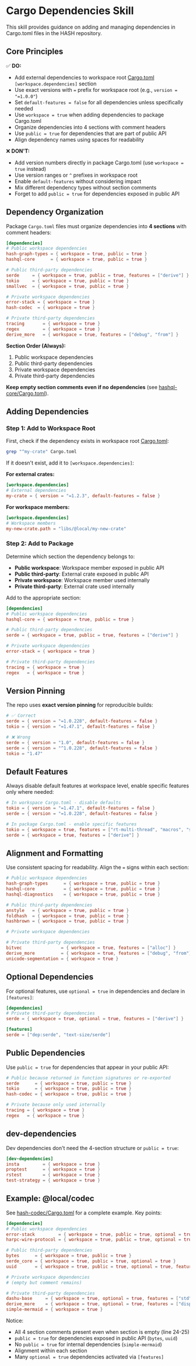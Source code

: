 # Cargo Dependencies Skill

This skill provides guidance on adding and managing dependencies in Cargo.toml files in the HASH repository.

## Core Principles

✅ **DO:**

- Add external dependencies to workspace root [Cargo.toml](../../../Cargo.toml) `[workspace.dependencies]` section
- Use exact versions with `=` prefix for workspace root (e.g., `version = "=1.0.0"`)
- Set `default-features = false` for all dependencies unless specifically needed
- Use `workspace = true` when adding dependencies to package Cargo.toml
- Organize dependencies into 4 sections with comment headers
- Use `public = true` for dependencies that are part of public API
- Align dependency names using spaces for readability

❌ **DON'T:**

- Add version numbers directly in package Cargo.toml (use `workspace = true` instead)
- Use version ranges or `^` prefixes in workspace root
- Enable `default-features` without considering impact
- Mix different dependency types without section comments
- Forget to add `public = true` for dependencies exposed in public API

## Dependency Organization

Package `Cargo.toml` files must organize dependencies into **4 sections** with comment headers:

```toml
[dependencies]
# Public workspace dependencies
hash-graph-types = { workspace = true, public = true }
hashql-core      = { workspace = true, public = true }

# Public third-party dependencies
serde     = { workspace = true, public = true, features = ["derive"] }
tokio     = { workspace = true, public = true }
smallvec  = { workspace = true, public = true }

# Private workspace dependencies
error-stack = { workspace = true }
hash-codec  = { workspace = true }

# Private third-party dependencies
tracing       = { workspace = true }
regex         = { workspace = true }
derive_more   = { workspace = true, features = ["debug", "from"] }
```

**Section Order (Always):**

1. Public workspace dependencies
2. Public third-party dependencies
3. Private workspace dependencies
4. Private third-party dependencies

**Keep empty section comments even if no dependencies** (see [hashql-core/Cargo.toml](../../../libs/@local/hashql/core/Cargo.toml)).

## Adding Dependencies

### Step 1: Add to Workspace Root

First, check if the dependency exists in workspace root [Cargo.toml](../../../Cargo.toml):

```bash
grep "^my-crate" Cargo.toml
```

If it doesn't exist, add it to `[workspace.dependencies]`:

**For external crates:**

```toml
[workspace.dependencies]
# External dependencies
my-crate = { version = "=1.2.3", default-features = false }
```

**For workspace members:**

```toml
[workspace.dependencies]
# Workspace members
my-new-crate.path = "libs/@local/my-new-crate"
```

### Step 2: Add to Package

Determine which section the dependency belongs to:

- **Public workspace**: Workspace member exposed in public API
- **Public third-party**: External crate exposed in public API
- **Private workspace**: Workspace member used internally
- **Private third-party**: External crate used internally

Add to the appropriate section:

```toml
[dependencies]
# Public workspace dependencies
hashql-core = { workspace = true, public = true }

# Public third-party dependencies
serde = { workspace = true, public = true, features = ["derive"] }

# Private workspace dependencies
error-stack = { workspace = true }

# Private third-party dependencies
tracing = { workspace = true }
regex   = { workspace = true }
```

## Version Pinning

The repo uses **exact version pinning** for reproducible builds:

```toml
# ✅ Correct
serde = { version = "=1.0.228", default-features = false }
tokio = { version = "=1.47.1", default-features = false }

# ❌ Wrong
serde = { version = "1.0", default-features = false }
serde = { version = "^1.0.228", default-features = false }
tokio = "1.47"
```

## Default Features

Always disable default features at workspace level, enable specific features only where needed:

```toml
# In workspace Cargo.toml - disable defaults
tokio = { version = "=1.47.1", default-features = false }
serde = { version = "=1.0.228", default-features = false }

# In package Cargo.toml - enable specific features
tokio = { workspace = true, features = ["rt-multi-thread", "macros", "signal"] }
serde = { workspace = true, features = ["derive"] }
```

## Alignment and Formatting

Use consistent spacing for readability. Align the `=` signs within each section:

```toml
# Public workspace dependencies
hash-graph-types      = { workspace = true, public = true }
hashql-core           = { workspace = true, public = true }
hashql-diagnostics    = { workspace = true, public = true }

# Public third-party dependencies
anstyle   = { workspace = true, public = true }
foldhash  = { workspace = true, public = true }
hashbrown = { workspace = true, public = true }

# Private workspace dependencies

# Private third-party dependencies
bitvec               = { workspace = true, features = ["alloc"] }
derive_more          = { workspace = true, features = ["debug", "from"] }
unicode-segmentation = { workspace = true }
```

## Optional Dependencies

For optional features, use `optional = true` in dependencies and declare in `[features]`:

```toml
[dependencies]
# Private third-party dependencies
serde = { workspace = true, optional = true, features = ["derive"] }

[features]
serde = ["dep:serde", "text-size/serde"]
```

## Public Dependencies

Use `public = true` for dependencies that appear in your public API:

```toml
# Public because returned in function signatures or re-exported
serde      = { workspace = true, public = true }
tokio      = { workspace = true, public = true }
hash-codec = { workspace = true, public = true }

# Private because only used internally
tracing = { workspace = true }
regex   = { workspace = true }
```

## dev-dependencies

Dev dependencies don't need the 4-section structure or `public = true`:

```toml
[dev-dependencies]
insta         = { workspace = true }
proptest      = { workspace = true }
rstest        = { workspace = true }
test-strategy = { workspace = true }
```

## Example: @local/codec

See [hash-codec/Cargo.toml](../../../libs/@local/codec/Cargo.toml) for a complete example. Key points:

```toml
[dependencies]
# Public workspace dependencies
error-stack         = { workspace = true, public = true, optional = true }
harpc-wire-protocol = { workspace = true, public = true, optional = true }

# Public third-party dependencies
bytes      = { workspace = true, public = true }
serde_core = { workspace = true, public = true, optional = true }
uuid       = { workspace = true, public = true, optional = true, features = ["serde"] }

# Private workspace dependencies
# (empty but comment remains)

# Private third-party dependencies
dashu-base     = { workspace = true, optional = true, features = ["std"] }
derive_more    = { workspace = true, optional = true, features = ["display", "error"] }
simple-mermaid = { workspace = true }
```

Notice:

- All 4 section comments present even when section is empty (line 24-25)
- `public = true` for dependencies exposed in public API (`bytes`, `uuid`)
- No `public = true` for internal dependencies (`simple-mermaid`)
- Alignment within each section
- Many `optional = true` dependencies activated via `[features]`
